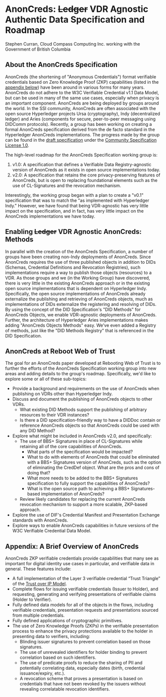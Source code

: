 # AnonCreds: ~~Ledger~~ VDR Agnostic Authentic Data Specification and Roadmap

Stephen Curran, Cloud Compass Computing Inc. working with the Government of
British Columbia

## About the AnonCreds Specification

AnonCreds (the shortening of "Anonymous Credentials") format verifiable
credentials based on Zero Knowledge Proof (ZKP) capabilities (listed in the
[appendix below](#appendix-a-brief-overview-of-anoncreds)) have been around in
various forms for many years. AnonCreds do not adhere to the W3C Verifiable
Credential v1.1 Data Model, but can be used in many of the same use cases,
especially when privacy is an important component. AnonCreds are being deployed
by groups around the world. In the SSI community, AnonCreds are often associated
with the open source Hyperledger projects Ursa (cryptography), Indy
(decentralized ledger) and Aries (components for secure, peer-to-peer messaging
using DIDComm protocols). Recently, a group has been working on creating a
formal AnonCreds specification derived from the de facto standard in the
Hyperledger AnonCreds implementations. The progress made by the group can be
found in the [draft
specification](https://anoncreds-wg.github.io/anoncreds-spec/) under the
[Community Specification License
1.0](https://github.com/CommunitySpecification/Community_Specification/blob/main/1._Community_Specification_License-v1.md).

The high-level roadmap for the AnonCreds Specification working group is:

1. v1.0: A specification that defines a Verifiable Data Registry-agnostic
   version of AnonCreds as it exists in open source implementations today.
2. v2.0: A specification that retains the core privacy-preserving features of
   AnonCreds, but is open to replacing foundational elements such as the use of
   CL-Signatures and the revocation mechanism.

Interestingly, the working group began with a plan to create a "v0.1"
specification that was to match the "as implemented with Hyperledger Indy."
However, we have found that being VDR-agnostic has very little impact on the
specification, and in fact, has very little impact on the AnonCreds
implementations we have today.

## Enabling ~~Ledger~~ VDR Agnostic AnonCreds: Methods

In parallel with the creation of the AnonCreds Specification, a number of groups
have been creating non-Indy deployments of AnonCreds. Since AnonCreds requires
the use of three published objects in addition to DIDs (Schemas, Credential
Definitions and Revocation Registries), such implementations require a way to
publish those objects (resources) to a VDR.  As those groups and we (in the
Working Group) have discovered, there is very little in the existing AnonCreds
approach or in the existing open source implementations that is dependent on
Hyperledger Indy. Specifically, the open source implementations of AnonCreds
already externalize the publishing and retrieving of AnonCreds objects, much as
implementations of DIDs externalize the registering and resolving of DIDs. By
using the concept of the DID Specification's "DID Methods" for
AnonCreds Objects, we enable VDR-agnostic deployments of AnonCreds.  Further,
the architecture of Hyperledger Aries implementations makes adding "AnonCreds
Objects Methods" easy. We've even added a Registry of methods, just like
the "DID Methods Registry" that is referenced in the DID Specification.

## AnonCreds at Reboot Web of Trust

The goal for an AnonCreds paper developed at Rebooting Web of Trust is to
further the efforts of the AnonCreds Specification working group into new areas and
adding details to the group's roadmap. Specifically, we'd like to explore some or
all of these sub-topics:

- Provide a background and requirements on the use of AnonCreds when publishing
  on VDRs other than Hyperledger Indy.
- Discuss and document the publishing of AnonCreds objects to other VDRs.
  - What existing DID Methods support the publishing of arbitrary resources to
their VDR instances?
  - Is there a DID specification-friendly way to have a DIDDoc contain or
    reference AnonCreds objects so that AnonCreds could be used with any DID
    Method?
- Explore what might be included in AnonCreds v2.0, and specifically:
  - The use of BBS+ Signatures in place of CL-Signatures while retaining all of
    the core capabilities of AnonCreds.
    - What parts of the specification would be impacted?
    - What to do with elements of AnonCreds that could be eliminated with a BBS+
      Signatures version of AnonCreds, such as the option of eliminating the
      CredDef object. What are the pros and cons of doing that?
    - What more needs to be added to the BBS+ Signatures specification to fully support the
      capabilities of AnonCreds?
    - What is the open source path to achieving a BBS+ Signatures-based
      implementation of AnonCreds?
  - Review likely candidates for replacing the current AnonCreds revocation
    mechanism to support a more scalable, ZKP-based approach.
- Explore the use of DIF's Credential Manifest and Presentation Exchange
  standards with AnonCreds.
- Explore ways to enable AnonCreds capabilities in future versions of the W3C
  Verifiable Credential Data Model.

## Appendix: A Brief Overview of AnonCreds

AnonCreds ZKP verifiable credentials provide capabilities that many see as
important for digital identity use cases in particular, and verifiable data in
general. These features include:

- A full implementation of the Layer 3 verifiable credential “Trust Triangle” of
  the [Trust over IP Model](https://trustoverip.org/wp-content/toip-model/).
- Complete flows for issuing verifiable credentials (Issuer to Holder), and
  requesting, generating and verifying presentations of verifiable claims
  (Holder to Verifier).
- Fully defined data models for all of the objects in the flows, including
  verifiable credentials, presentation requests and presentations sourced from
  multiple credentials.
- Fully defined applications of cryptographic primitives.
- The use of Zero Knowledge Proofs (ZKPs) in the verifiable presentation process
  to enhance the privacy protections available to the holder in presenting data
  to verifiers, including:
  - Blinding issuer signatures to prevent correlation based on those signatures.
  - The use of unrevealed identifiers for holder binding to prevent correlation
    based on such identifiers.
  - The use of predicate proofs to reduce the sharing of PII and potentially
    correlating data, especially dates (birth, credential issuance/expiry,
    etc.).
  - A revocation scheme that proves a presentation is based on credentials that
    have not been revoked by the issuers without revealing correlatable
    revocation identifiers.